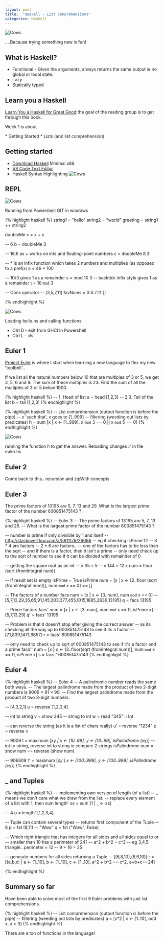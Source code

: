 ```yaml
---
layout: post
title:  "Haskell - List Comprehensions"
categories: Haskell
---
```

![Cows](/assets/Mia_350.jpg)
<p>....Because trying something new is fun!</p>

## What is Haskell?
* Functional -  Given the arguments, always returns the same output ie no global or local state. 
* Lazy
* Statically typed

## Learn you a Haskell
[Learn You a Haskell for Great Good](http://learnyouahaskell.com/) the goal of the reading group is to get through this book.

<p>Week 1 is about</p>
* Getting Started
* Lists (and list comprehension)

## Getting started
* [Download Haskell](https://www.haskell.org/platform/windows.html) Minimal x86
* [VS Code Text Editor](http://code.visualstudio.com/)
* Haskell Syntax Highlighting
![Cows](/assets/Haskell_940.png)

## REPL
![Cows](/assets/Hask_1.jpg)
<p>Running from Powershell GIT in windows</p>

{% highlight haskell %}
string1 = "hello"
string2 = "world"
greeting = string1 ++ string2

doubleMe x = x + x

-- 6
b = doubleMe 3

-- 16.6  as + works on ints and floating-point numbers
c = doubleMe 8.3

-- * is an infix function which takes 2 numbers and multiplies (as opposed to a prefix)
a = 49 * 100

-- 10/3 gives 1 as a remainder
s = mod 10 3
-- backtick infix style gives 1 as a remainder
t = 10 `mod` 3

-- Cons operator
-- [3,5,7,11]
favNums = 3:5:7:11:[]

{% endhighlight %}

![Cows](/assets/Hask_2.jpg)
<p>Loading hello.hs and calling functions</p>

* Ctrl D - exit from GHCI in Powershell
* Ctrl L - cls


## Euler 1
[Project Euler](https://projecteuler.net/archives) is where I start when learning a new language to flex my new 'toolbelt'..

<p>If we list all the natural numbers below 10 that are multiples of 3 or 5, we get 3, 5, 6 and 9. The sum of these multiples is 23.
Find the sum of all the multiples of 3 or 5 below 1000.</p>

{% highlight haskell %}
-- 1.  Head of list
a = head [1,2,3]
-- 2,3.  Tail of the list
b = tail [1,2,3]
{% endhighlight %}

{% highlight haskell %}
-- List comprehension (output function is before the pipe)
-- x 'such that', x goes to [1..999]
-- filtering (weeding out lists by predicates)
h = sum [x | x <- [1..999], x `mod` 3 == 0 || x `mod` 5 == 0]
{% endhighlight %}

![Cows](/assets/Hask_3.jpg)
<p>running the function h to get the answer.  Reloading  changes :r  in file euler.hs</p>

## Euler 2
Come back to this.. recursion and zipWith concepts

## Euler 3
<p>The prime factors of 13195 are 5, 7, 13 and 29.
 What is the largest prime factor of the number 600851475143 ?</p>

{% highlight haskell %}
-- Euler 3
-- The prime factors of 13195 are 5, 7, 13 and 29.
-- What is the largest prime factor of the number 600851475143 ?

-- number is prime if only divisible by 1 and itself
-- http://stackoverflow.com/a/5811176/26086
-- eg if checking isPrime 12
-- 3 * 4 are factors
-- 2 * 6 are factors..
-- one of the factors has to be less than the sqrt
-- and if there is a factor, then it isn't a prime
-- only need check up to the sqrt of number to see if it can be divided with remainder of 0

-- getting the square root as an int
-- x 35 = 5
-- x 144 = 12
x num = floor (sqrt (fromIntegral num))

-- If result set is empty isPrime = True
isPrime num = [x | x <- [2..floor (sqrt (fromIntegral num))], num `mod` x == 0] == []

-- The factors of a number 
facs num =  [x | x <- [3..num], num `mod` x  == 0]
-- [5,7,13,29,35,65,91,145,203,377,455,1015,1885,2639,13195]
q = facs 13195

-- Prime factors
facs' num =  [x | x <- [3..num], num `mod` x  == 0, isPrime x]
-- [5,7,13,29]
q' = facs' 13195

-- Problem is that it doesn't stop after giving the correct answer
-- as its checking all the way up to 600851475143 to see if its a factor
-- [71,839,1471,6857]
r = facs' 600851475143

-- only need to check up to sqrt of 600851475143 to see if it's a factor and a prime
facs'' num =  [x | x <- [3..floor(sqrt (fromIntegral num))], num `mod` x  == 0, isPrime x]
s = facs'' 600851475143
{% endhighlight %}

## Euler 4
{% highlight haskell %}
-- Euler 4
-- A palindromic number reads the same both ways. 
-- The largest palindrome made from the product of two 2-digit numbers is 9009 = 91 × 99.
-- Find the largest palindrome made from the product of two 3-digit numbers.

-- [4,3,2,1]
u = reverse [1,2,3,4]

-- int to string
v = show 345
-- string to int
w = read "345" :: Int

-- can reverse the string (as it is a list of chars really)
u' = reverse "1234"
z = reverse v

-- 9009
t = maximum [x*y | x <- [10..99], y <- [10..99], isPalindrome (x*y)]
-- int to string, reverse int to string ie compare 2 strings
isPalindrome num = show num == reverse (show num) 

-- 906609
t' = maximum [x*y | x <- [100..999], y <- [100..999], isPalindrome (x*y)]
{% endhighlight %}

## _ and Tuples
{% highlight haskell %}
-- implementing own version of length (of a list)
-- _ means we don't care what we draw from the list.
-- replace every element of a list with 1, then sum
length' xs = sum [1 | _ <- xs] 

-- 4
o = length' [1,2,3,4]

-- Tuple can contain several types
-- returns first component of the Tuple
-- 8
p = fst (8,11) 
-- "Wow"
q = fst ("Wow", False)

-- Which right triangle that has integers for all sides and all sides equal to or 
-- smaller than 10 has a perimeter of 24?
-- a^2 + b^2 = c^2
-- eg 3,4,5 triangle.. perimeter = 12
-- 9 + 16 = 25

-- generate numbers for all sides returning a Tuple
-- [(6,8,10),(8,6,10)]
r = [(a,b,c) | a <- [1..10], b <- [1..10], c <- [1..10], a^2 + b^2 == c^2, a+b+c==24]

{% endhighlight %}

## Summary so far
Have been able to solve most of the first 9 Euler problems with just list comprehensions. 

{% highlight haskell %}
-- List comprehension (output function is before the pipe)
-- filtering (weeding out lists by predicates)
a = [x*2 | x <- [1..10], odd x, x > 3]
{% endhighlight %}

<p>There are a ton of functions in the language!</p> 



